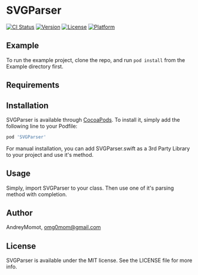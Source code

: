 # SVGParser

[![CI Status](https://img.shields.io/travis/AndreyMomot/SVGParser.svg?style=flat)](https://travis-ci.org/AndreyMomot/SVGParser)
[![Version](https://img.shields.io/cocoapods/v/SVGParser.svg?style=flat)](https://cocoapods.org/pods/SVGParser)
[![License](https://img.shields.io/cocoapods/l/SVGParser.svg?style=flat)](https://cocoapods.org/pods/SVGParser)
[![Platform](https://img.shields.io/cocoapods/p/SVGParser.svg?style=flat)](https://cocoapods.org/pods/SVGParser)

## Example

To run the example project, clone the repo, and run `pod install` from the Example directory first.

## Requirements

## Installation

SVGParser is available through [CocoaPods](https://cocoapods.org). To install
it, simply add the following line to your Podfile:

```ruby
pod 'SVGParser'
```

For manual installation, you can add SVGParser.swift as a 3rd Party Library to your project and use it's method.

## Usage
Simply, import SVGParser to your class. Then use one of it's parsing method with completion. 

## Author

AndreyMomot, omg0mom@gmail.com

## License

SVGParser is available under the MIT license. See the LICENSE file for more info.
